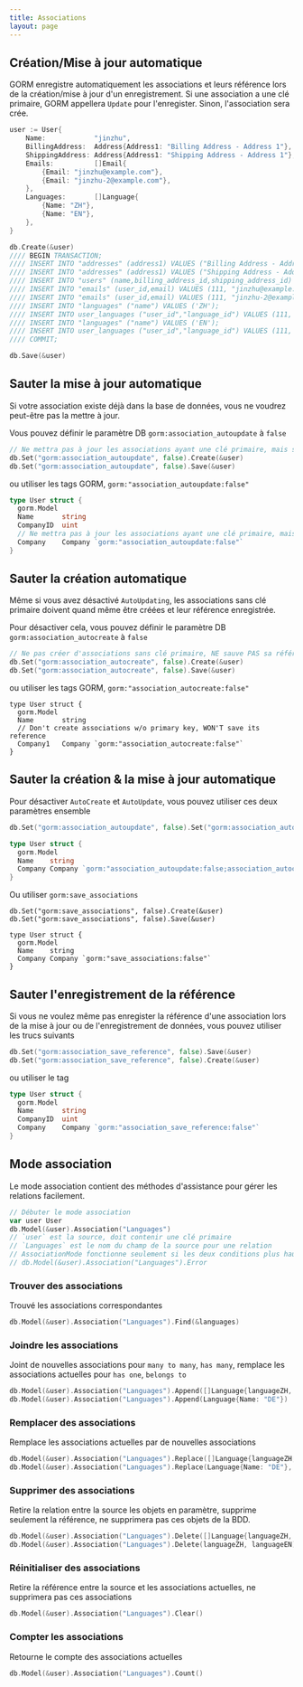 ```yaml
---
title: Associations
layout: page
---
```


## Création/Mise à jour automatique

GORM enregistre automatiquement les associations et leurs référence lors de la création/mise à jour d'un enregistrement. Si une association a une clé primaire, GORM appellera `Update` pour l'enregister. Sinon, l'association sera crée.

```go
user := User{
    Name:            "jinzhu",
    BillingAddress:  Address{Address1: "Billing Address - Address 1"},
    ShippingAddress: Address{Address1: "Shipping Address - Address 1"},
    Emails:          []Email{
        {Email: "jinzhu@example.com"},
        {Email: "jinzhu-2@example.com"},
    },
    Languages:       []Language{
        {Name: "ZH"},
        {Name: "EN"},
    },
}

db.Create(&user)
//// BEGIN TRANSACTION;
//// INSERT INTO "addresses" (address1) VALUES ("Billing Address - Address 1");
//// INSERT INTO "addresses" (address1) VALUES ("Shipping Address - Address 1");
//// INSERT INTO "users" (name,billing_address_id,shipping_address_id) VALUES ("jinzhu", 1, 2);
//// INSERT INTO "emails" (user_id,email) VALUES (111, "jinzhu@example.com");
//// INSERT INTO "emails" (user_id,email) VALUES (111, "jinzhu-2@example.com");
//// INSERT INTO "languages" ("name") VALUES ('ZH');
//// INSERT INTO user_languages ("user_id","language_id") VALUES (111, 1);
//// INSERT INTO "languages" ("name") VALUES ('EN');
//// INSERT INTO user_languages ("user_id","language_id") VALUES (111, 2);
//// COMMIT;

db.Save(&user)
```

## Sauter la mise à jour automatique

Si votre association existe déjà dans la base de données, vous ne voudrez peut-être pas la mettre à jour.

Vous pouvez définir le paramètre DB `gorm:association_autoupdate` à `false`

```go
// Ne mettra pas à jour les associations ayant une clé primaire, mais sauvera la référence
db.Set("gorm:association_autoupdate", false).Create(&user)
db.Set("gorm:association_autoupdate", false).Save(&user)
```

ou utiliser les tags GORM, `gorm:"association_autoupdate:false"`

```go
type User struct {
  gorm.Model
  Name       string
  CompanyID  uint
  // Ne mettra pas à jour les associations ayant une clé primaire, mais sauvera la référence
  Company    Company `gorm:"association_autoupdate:false"`
}
```

## Sauter la création automatique

Même si vous avez désactivé `AutoUpdating`, les associations sans clé primaire doivent quand même être créées et leur référence enregistrée.

Pour désactiver cela, vous pouvez définir le paramètre DB `gorm:association_autocreate` à `false`

```go
// Ne pas créer d'associations sans clé primaire, NE sauve PAS sa référence
db.Set("gorm:association_autocreate", false).Create(&user)
db.Set("gorm:association_autocreate", false).Save(&user)
```

ou utiliser les tags GORM, `gorm:"association_autocreate:false"`

    type User struct {
      gorm.Model
      Name       string
      // Don't create associations w/o primary key, WON'T save its reference
      Company1   Company `gorm:"association_autocreate:false"`
    }
    

## Sauter la création & la mise à jour automatique

Pour désactiver `AutoCreate` et `AutoUpdate`, vous pouvez utiliser ces deux paramètres ensemble

```go
db.Set("gorm:association_autoupdate", false).Set("gorm:association_autocreate", false).Create(&user)

type User struct {
  gorm.Model
  Name    string
  Company Company `gorm:"association_autoupdate:false;association_autocreate:false"`
}
```

Ou utiliser `gorm:save_associations`

    db.Set("gorm:save_associations", false).Create(&user)
    db.Set("gorm:save_associations", false).Save(&user)
    
    type User struct {
      gorm.Model
      Name    string
      Company Company `gorm:"save_associations:false"`
    }
    

## Sauter l'enregistrement de la référence

Si vous ne voulez même pas enregister la référence d'une association lors de la mise à jour ou de l'enregistrement de données, vous pouvez utiliser les trucs suivants

```go
db.Set("gorm:association_save_reference", false).Save(&user)
db.Set("gorm:association_save_reference", false).Create(&user)
```

ou utiliser le tag

```go
type User struct {
  gorm.Model
  Name       string
  CompanyID  uint
  Company    Company `gorm:"association_save_reference:false"`
}
```

## Mode association

Le mode association contient des méthodes d'assistance pour gérer les relations facilement.

```go
// Débuter le mode association
var user User
db.Model(&user).Association("Languages")
// `user` est la source, doit contenir une clé primaire
// `Languages` est le nom du champ de la source pour une relation
// AssociationMode fonctionne seulement si les deux conditions plus haut sont remplies, vérifie si c'est le cas ou pas:
// db.Model(&user).Association("Languages").Error
```

### Trouver des associations

Trouvé les associations correspondantes

```go
db.Model(&user).Association("Languages").Find(&languages)
```

### Joindre les associations

Joint de nouvelles associations pour `many to many`, `has many`, remplace les associations actuelles pour `has one`, `belongs to`

```go
db.Model(&user).Association("Languages").Append([]Language{languageZH, languageEN})
db.Model(&user).Association("Languages").Append(Language{Name: "DE"})
```

### Remplacer des associations

Remplace les associations actuelles par de nouvelles associations

```go
db.Model(&user).Association("Languages").Replace([]Language{languageZH, languageEN})
db.Model(&user).Association("Languages").Replace(Language{Name: "DE"}, languageEN)
```

### Supprimer des associations

Retire la relation entre la source les objets en paramètre, supprime seulement la référence, ne supprimera pas ces objets de la BDD.

```go
db.Model(&user).Association("Languages").Delete([]Language{languageZH, languageEN})
db.Model(&user).Association("Languages").Delete(languageZH, languageEN)
```

### Réinitialiser des associations

Retire la référence entre la source et les associations actuelles, ne supprimera pas ces associations

```go
db.Model(&user).Association("Languages").Clear()
```

### Compter les associations

Retourne le compte des associations actuelles

```go
db.Model(&user).Association("Languages").Count()
```